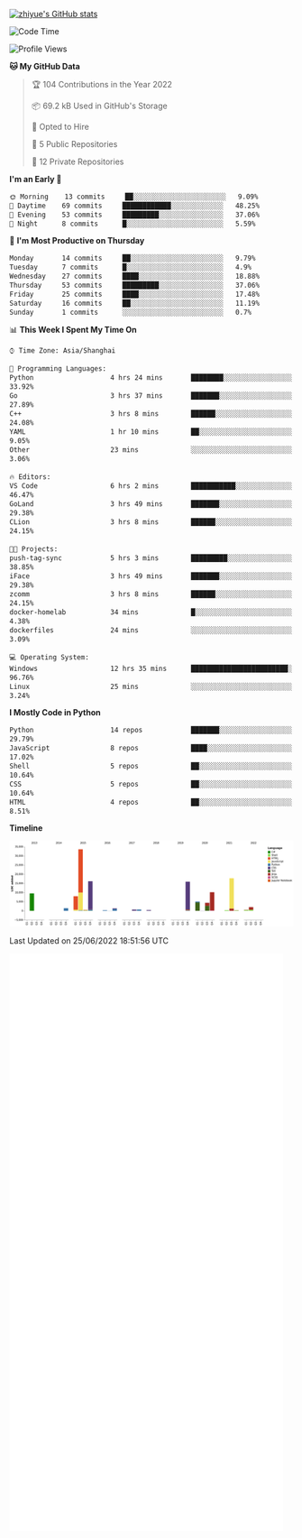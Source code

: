 
[![zhiyue's GitHub stats](https://github-readme-stats.vercel.app/api?username=zhiyue)](https://github.com/anuraghazra/github-readme-stats&&show_icons=true)

<!--START_SECTION:waka-->
![Code Time](http://img.shields.io/badge/Code%20Time-0%20secs-blue)

![Profile Views](http://img.shields.io/badge/Profile%20Views-3-blue)

**🐱 My GitHub Data** 

> 🏆 104 Contributions in the Year 2022
 > 
> 📦 69.2 kB Used in GitHub's Storage 
 > 
> 💼 Opted to Hire
 > 
> 📜 5 Public Repositories 
 > 
> 🔑 12 Private Repositories  
 > 
**I'm an Early 🐤** 

```text
🌞 Morning    13 commits     ██░░░░░░░░░░░░░░░░░░░░░░░   9.09% 
🌆 Daytime    69 commits     ████████████░░░░░░░░░░░░░   48.25% 
🌃 Evening    53 commits     █████████░░░░░░░░░░░░░░░░   37.06% 
🌙 Night      8 commits      █░░░░░░░░░░░░░░░░░░░░░░░░   5.59%

```
📅 **I'm Most Productive on Thursday** 

```text
Monday       14 commits     ██░░░░░░░░░░░░░░░░░░░░░░░   9.79% 
Tuesday      7 commits      █░░░░░░░░░░░░░░░░░░░░░░░░   4.9% 
Wednesday    27 commits     ████░░░░░░░░░░░░░░░░░░░░░   18.88% 
Thursday     53 commits     █████████░░░░░░░░░░░░░░░░   37.06% 
Friday       25 commits     ████░░░░░░░░░░░░░░░░░░░░░   17.48% 
Saturday     16 commits     ██░░░░░░░░░░░░░░░░░░░░░░░   11.19% 
Sunday       1 commits      ░░░░░░░░░░░░░░░░░░░░░░░░░   0.7%

```


📊 **This Week I Spent My Time On** 

```text
⌚︎ Time Zone: Asia/Shanghai

💬 Programming Languages: 
Python                   4 hrs 24 mins       ████████░░░░░░░░░░░░░░░░░   33.92% 
Go                       3 hrs 37 mins       ███████░░░░░░░░░░░░░░░░░░   27.89% 
C++                      3 hrs 8 mins        ██████░░░░░░░░░░░░░░░░░░░   24.08% 
YAML                     1 hr 10 mins        ██░░░░░░░░░░░░░░░░░░░░░░░   9.05% 
Other                    23 mins             ░░░░░░░░░░░░░░░░░░░░░░░░░   3.06%

🔥 Editors: 
VS Code                  6 hrs 2 mins        ███████████░░░░░░░░░░░░░░   46.47% 
GoLand                   3 hrs 49 mins       ███████░░░░░░░░░░░░░░░░░░   29.38% 
CLion                    3 hrs 8 mins        ██████░░░░░░░░░░░░░░░░░░░   24.15%

🐱‍💻 Projects: 
push-tag-sync            5 hrs 3 mins        █████████░░░░░░░░░░░░░░░░   38.85% 
iFace                    3 hrs 49 mins       ███████░░░░░░░░░░░░░░░░░░   29.38% 
zcomm                    3 hrs 8 mins        ██████░░░░░░░░░░░░░░░░░░░   24.15% 
docker-homelab           34 mins             █░░░░░░░░░░░░░░░░░░░░░░░░   4.38% 
dockerfiles              24 mins             ░░░░░░░░░░░░░░░░░░░░░░░░░   3.09%

💻 Operating System: 
Windows                  12 hrs 35 mins      ████████████████████████░   96.76% 
Linux                    25 mins             ░░░░░░░░░░░░░░░░░░░░░░░░░   3.24%

```

**I Mostly Code in Python** 

```text
Python                   14 repos            ███████░░░░░░░░░░░░░░░░░░   29.79% 
JavaScript               8 repos             ████░░░░░░░░░░░░░░░░░░░░░   17.02% 
Shell                    5 repos             ██░░░░░░░░░░░░░░░░░░░░░░░   10.64% 
CSS                      5 repos             ██░░░░░░░░░░░░░░░░░░░░░░░   10.64% 
HTML                     4 repos             ██░░░░░░░░░░░░░░░░░░░░░░░   8.51%

```


**Timeline**

![Chart not found](https://raw.githubusercontent.com/zhiyue/zhiyue/main/charts/bar_graph.png) 


 Last Updated on 25/06/2022 18:51:56 UTC
<!--END_SECTION:waka-->

<!-- [![Top Langs](https://github-readme-stats.vercel.app/api/top-langs/?username=zhiyue)](https://github.com/anuraghazra/github-readme-stats) -->

![](./github-metrics.svg)


